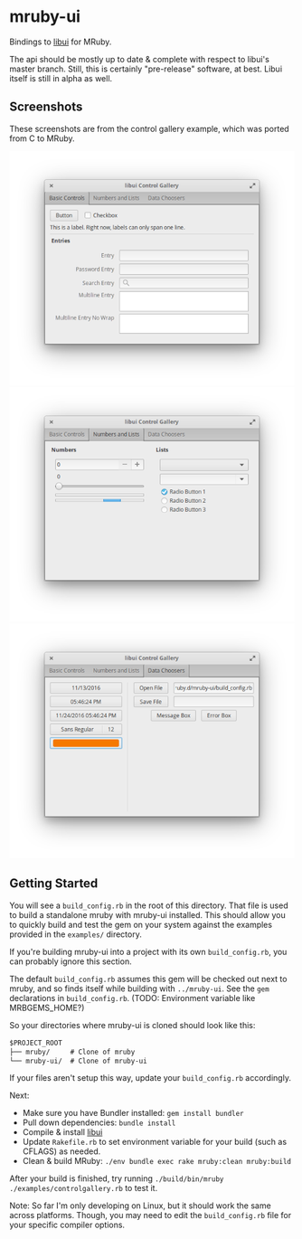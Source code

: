 # mruby-ui

Bindings to [libui](https://github.com/andlabs/libui) for MRuby.

The api should be mostly up to date & complete with respect to libui's master branch. Still, this is certainly "pre-release" software,
at best. Libui itself is still in alpha as well.

## Screenshots

These screenshots are from the control gallery example, which was ported from C to MRuby.

![Basic Controls](/images/basic_controls.png?raw=true "Basic Controls")
![Numbers and Lists](/images/numbers_and_lists.png?raw=true "Numbers and Lists")
![Data Choosers](/images/data_choosers.png?raw=true "Data Choosers")

## Getting Started

You will see a `build_config.rb` in the root of this directory. That file is used to build a standalone mruby with
mruby-ui installed. This should allow you to quickly build and test the gem on your system against the examples
provided in the `examples/` directory.

If you're building mruby-ui into a project with its own `build_config.rb`, you can probably ignore this section.

The default `build_config.rb` assumes this gem will be checked out next to mruby, and so
finds itself while building with `../mruby-ui`. See the `gem` declarations in `build_config.rb`.
(TODO: Environment variable like MRBGEMS_HOME?)

So your directories where mruby-ui is cloned should look like this:

```
$PROJECT_ROOT
├── mruby/     # Clone of mruby
└── mruby-ui/  # Clone of mruby-ui
 ```

If your files aren't setup this way, update your `build_config.rb` accordingly.

Next:

- Make sure you have Bundler installed: `gem install bundler`
- Pull down dependencies: `bundle install`
- Compile & install [libui](https://github.com/andlabs/libui)
- Update `Rakefile.rb` to set environment variable for your build (such as CFLAGS) as needed.
- Clean & build MRuby: `./env bundle exec rake mruby:clean mruby:build`

After your build is finished, try running `./build/bin/mruby ./examples/controlgallery.rb` to test it.

Note: So far I'm only developing on Linux, but it should work the same across platforms. Though, you may
need to edit the `build_config.rb` file for your specific compiler options.
